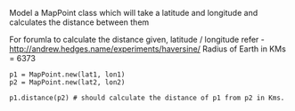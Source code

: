 Model a MapPoint class which will take a latitude and longitude 
and calculates the distance between them 

For forumla to calculate the distance given, latitude / longitude refer - http://andrew.hedges.name/experiments/haversine/
Radius of Earth in KMs
= 6373

```
p1 = MapPoint.new(lat1, lon1)
p2 = MapPoint.new(lat2, lon2)

p1.distance(p2) # should calculate the distance of p1 from p2 in Kms.
```


